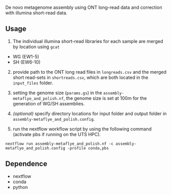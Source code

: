 De novo metagenome assembly using ONT long-read data and correction with illumina short-read data.

## Usage
1. The individual illumina short-read libraries for each sample are merged by location using `gcat`
- WG (EW1-5)
- SH (EW6-10)

2. provide path to the ONT long read files in `longreads.csv` and the merged short read-sets in `shortreads.csv`, which are both located in the `input_files` folder.

3. setting the genome size (`params.gs`) in the `assembly-metaflye_and_polish.nf`, the genome size is set at 100m for the generation of WG/SH assemblies.

4. *(optional)* specify directory locations for input folder and output folder in `assembly-metaflye_and_polish.config`.

5. run the nextflow workflow script by using the following command (activate pbs if running on the UTS HPC).
```
nextflow run assembly-metaflye_and_polish.nf -c assembly-metaflye_and_polish.config -profile conda,pbs
```

## Dependence
* nextflow
* conda
* python